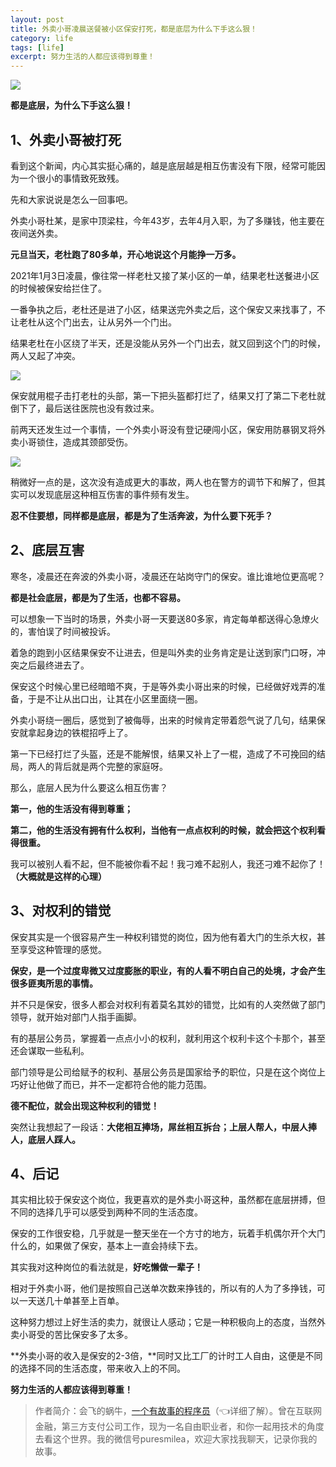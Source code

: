 ```yaml
---
layout: post
title: 外卖小哥凌晨送餐被小区保安打死，都是底层为什么下手这么狠！
category: life
tags: [life]
excerpt: 努力生活的人都应该得到尊重！
---
```


![](http://favorites.ren/assets/images/2021/it/diceng/diceng01.jpg) 

**都是底层，为什么下手这么狠！**

## 1、外卖小哥被打死

看到这个新闻，内心其实挺心痛的，越是底层越是相互伤害没有下限，经常可能因为一个很小的事情致死致残。

先和大家说说是怎么一回事吧。

外卖小哥杜某，是家中顶梁柱，今年43岁，去年4月入职，为了多赚钱，他主要在夜间送外卖。

**元旦当天，老杜跑了80多单，开心地说这个月能挣一万多。**

2021年1月3日凌晨，像往常一样老杜又接了某小区的一单，结果老杜送餐进小区的时候被保安给拦住了。

一番争执之后，老杜还是进了小区，结果送完外卖之后，这个保安又来找事了，不让老杜从这个门出去，让从另外一个门出。

结果老杜在小区绕了半天，还是没能从另外一个门出去，就又回到这个门的时候，两人又起了冲突。

![](http://favorites.ren/assets/images/2021/it/diceng/diceng02.jpg) 

保安就用棍子击打老杜的头部，第一下把头盔都打烂了，结果又打了第二下老杜就倒下了，最后送往医院也没有救过来。

前两天还发生过一个事情，一个外卖小哥没有登记硬闯小区，保安用防暴钢叉将外卖小哥锁住，造成其颈部受伤。

![](http://favorites.ren/assets/images/2021/it/diceng/diceng03.jpg) 

稍微好一点的是，这次没有造成更大的事故，两人也在警方的调节下和解了，但其实可以发现底层这种相互伤害的事件频有发生。

**忍不住要想，同样都是底层，都是为了生活奔波，为什么要下死手？**

## 2、底层互害

寒冬，凌晨还在奔波的外卖小哥，凌晨还在站岗守门的保安。谁比谁地位更高呢？

**都是社会底层，都是为了生活，也都不容易。**

可以想象一下当时的场景，外卖小哥一天要送80多家，肯定每单都送得心急燎火的，害怕误了时间被投诉。

着急的跑到小区结果保安不让进去，但是叫外卖的业务肯定是让送到家门口呀，冲突之后最终进去了。

保安这个时候心里已经暗暗不爽，于是等外卖小哥出来的时候，已经做好戏弄的准备，于是不让从出口出，让其在小区里面绕一圈。

外卖小哥绕一圈后，感觉到了被侮辱，出来的时候肯定带着怨气说了几句，结果保安就拿起身边的铁棍招呼上了。

第一下已经打烂了头盔，还是不能解恨，结果又补上了一棍，造成了不可挽回的结局，两人的背后就是两个完整的家庭呀。

那么，底层人民为什么要这么相互伤害？

**第一，他的生活没有得到尊重；**

**第二，他的生活没有拥有什么权利，当他有一点点权利的时候，就会把这个权利看得很重。**

我可以被别人看不起，但不能被你看不起！我刁难不起别人，我还刁难不起你了！**（大概就是这样的心理）**

## 3、对权利的错觉

保安其实是一个很容易产生一种权利错觉的岗位，因为他有着大门的生杀大权，甚至享受这种管理的感觉。

**保安，是一个过度卑微又过度膨胀的职业，有的人看不明白自己的处境，才会产生很多匪夷所思的事情。**

并不只是保安，很多人都会对权利有着莫名其妙的错觉，比如有的人突然做了部门领导，就开始对部门人指手画脚。

有的基层公务员，掌握着一点点小小的权利，就利用这个权利卡这个卡那个，甚至还会谋取一些私利。

部门领导是公司给赋予的权利、基层公务员是国家给予的职位，只是在这个岗位上巧好让他做了而已，并不一定都符合他的能力范围。

**德不配位，就会出现这种权利的错觉！**

突然让我想起了一段话：**大佬相互捧场，屌丝相互拆台；上层人帮人，中层人捧人，底层人踩人。**

## 4、后记

其实相比较于保安这个岗位，我更喜欢的是外卖小哥这种，虽然都在底层拼搏，但不同的选择几乎可以感受到两种不同的生活态度。

保安的工作很安稳，几乎就是一整天坐在一个方寸的地方，玩着手机偶尔开个大门什么的，如果做了保安，基本上一直会持续下去。

其实我对这种岗位的看法就是，**好吃懒做一辈子！**

相对于外卖小哥，他们是按照自己送单次数来挣钱的，所以有的人为了多挣钱，可以一天送几十单甚至上百单。

这种努力想过上好生活的卖力，就很让人感动；它是一种积极向上的态度，当然外卖小哥受的苦比保安多了太多。

**外卖小哥的收入是保安的2-3倍，**同时又比工厂的计时工人自由，这便是不同的选择不同的生活态度，带来收入上的不同。

**努力生活的人都应该得到尊重！**

>作者简介：会飞的蜗牛，[一个有故事的程序员](https://mp.weixin.qq.com/s/bPk_-DcGF_7lTDoR1pKqVg)（👈详细了解）。曾在互联网金融，第三方支付公司工作，现为一名自由职业者，和你一起用技术的角度去看这个世界。我的微信号puresmilea，欢迎大家找我聊天，记录你我的故事。